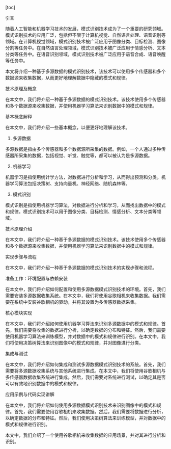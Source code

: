 
[toc]                    
                
                
引言

随着人工智能和机器学习技术的发展，模式识别技术成为了一个重要的研究领域。模式识别技术的应用广泛，包括但不限于计算机视觉、自然语言处理、语音识别等领域。在计算机视觉领域，模式识别技术被广泛应用于图像分类、目标检测、图像分割等任务中。在自然语言处理领域，模式识别技术被广泛应用于情感分析、文本分类等任务中。在语音识别领域，模式识别技术被广泛应用于语音合成、语音唤醒等任务中。

本文将介绍一种基于多源数据的模式识别技术，该技术可以使用多个传感器和多个数据源来收集数据，从而更好地理解数据中隐藏的模式和规律。

技术原理及概念

在本文中，我们将介绍一种基于多源数据的模式识别技术。该技术使用多个传感器和多个数据源来收集数据，并使用机器学习算法来识别数据中的模式和规律。

基本概念解释

在本文中，我们将介绍一些基本概念，以便更好地理解该技术。

1. 多源数据

多源数据是指由多个传感器和多个数据源所采集的数据。例如，一个人通过多种传感器所采集的数据，包括视觉、听觉、触觉等，都可以被认为是多源数据。

2. 机器学习

机器学习是指使用统计学方法，对数据进行分析和学习，从而得出预测和分类。机器学习算法包括决策树、支持向量机、神经网络、随机森林等。

3. 模式识别

模式识别是指使用机器学习算法，对数据进行分析和学习，从而找出数据中的模式和规律。模式识别技术可以用于图像分类、目标检测、情感分析、文本分类等领域。

技术原理介绍

在本文中，我们将介绍一种基于多源数据的模式识别技术。该技术使用多个传感器和多个数据源来收集数据，并使用机器学习算法来识别数据中的模式和规律。

实现步骤与流程

在本文中，我们将介绍一种基于多源数据的模式识别技术的实现步骤和流程。

准备工作：环境配置与依赖安装

在本文中，我们将介绍如何配置和使用多源数据模式识别技术的环境。首先，我们需要安装多源数据收集系统。在本文中，我们将使用谷歌相机来收集数据。我们需要在系统中安装谷歌相机的驱动，并将其设置为多传感器数据采集。

核心模块实现

在本文中，我们将介绍如何使用机器学习算法来识别多源数据中的模式和规律。首先，我们需要将收集的数据进行分析，以确定数据的分布和特征。然后，我们需要使用机器学习算法来训练模型，并对数据中的模式和规律进行识别。在本文中，我们将使用决策树算法来识别图像中的模式和规律，并对图像进行分类。

集成与测试

在本文中，我们将介绍如何集成和测试多源数据模式识别技术的系统。首先，我们需要将多源数据收集系统与其他系统进行集成。在本文中，我们将使用谷歌相机与多传感器数据收集系统进行集成。然后，我们需要对系统进行测试，以确定其是否可以有效地识别数据中的模式和规律。

应用示例与代码实现讲解

在本文中，我们将介绍如何使用多源数据模式识别技术来识别图像中的模式和规律。首先，我们需要使用谷歌相机来收集数据。然后，我们需要将数据进行分析，以确定数据的分布和特征。然后，我们使用决策树算法来训练模型，并对数据中的模式和规律进行识别。

本文中，我们介绍了一个使用谷歌相机来收集数据的应用场景，并对其进行分析和识别。

